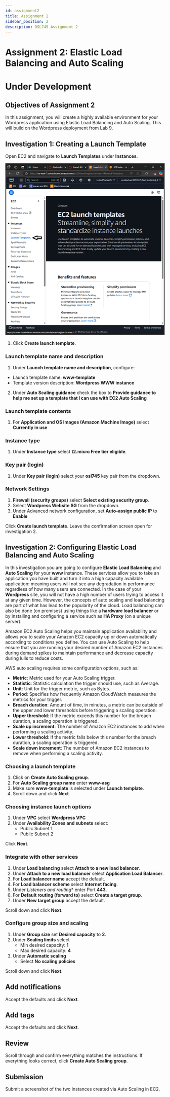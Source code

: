 ```yaml
---
id: assignment2
title: Assignment 2
sidebar_position: 2
description: OSL745 Assignment 2
---
```


# Assignment 2: Elastic Load Balancing and Auto Scaling
# Under Development

## Objectives of Assignment 2

In this assignment, you will create a highly available environment for your Wordpress application using Elastic Load Balancing and Auto Scaling. This will build on the Wordpress deployment from Lab 9.

## Investigation 1: Creating a Launch Template

Open EC2 and navigate to **Launch Templates** under **Instances**.

![Image: Creating a Launch Template.](/img/a2_launch_template.png)

1. Click **Create launch template**.

### Launch template name and description
1. Under **Launch template name and description**, configure:
  - Launch template name: **www-template**
  - Template version description: **Wordpress WWW instance**
2. Under **Auto Scaling guidance** check the box to **Provide guidance to help me set up a template that I can use with EC2 Auto Scaling**

### Launch template contents
1. For **Application and OS Images (Amazon Machine Image)** select **Currently in use**

### Instance type
1. Under **Instance type** select **t2.micro Free tier eligible**.

### Key pair (login)
1. Under **Key pair (login)** select your **osl745** key pair from the dropdown.

### Network Settings
1. **Firewall (security groups)** select **Select existing security group**.
1. Select **Wordpress Website SG** from the dropdown.
1. Under Advanced network configuration, set **Auto-assign public IP** to **Enable**

Click **Create launch template**. Leave the confirmation screen open for investigation 2.

## Investigation 2: Configuring Elastic Load Balancing and Auto Scaling
In this investigation you are going to configure **Elastic Load Balancing** and **Auto Scaling** for your **www** instance. These services allow you to take an application you have built and turn it into a high capacity available application: meaning users will not see any degradation in performance regardless of how many users are connected. In the case of your **Wordpress** site, you will not have a high number of users trying to access it at any given time. However, the concepts of auto scaling and load balancing are part of what has lead to the popularity of the cloud. Load balancing can also be done (on premises) using things like a **hardware load balancer** or by installing and configuring a service such as **HA Proxy** (on a unique server).

Amazon EC2 Auto Scaling helps you maintain application availability and allows you to scale your Amazon EC2 capacity up or down automatically according to conditions you define. You can use Auto Scaling to help ensure that you are running your desired number of Amazon EC2 instances during demand spikes to maintain performance and decrease capacity during lulls to reduce costs.

AWS auto scaling requires some configuration options, such as:

- **Metric**: Metric used for your Auto Scaling trigger.
- **Statistic**: Statistic calculation the trigger should use, such as Average.
- **Unit**: Unit for the trigger metric, such as Bytes.
- **Period**: Specifies how frequently Amazon CloudWatch measures the metrics for your trigger.
- **Breach duration**: Amount of time, in minutes, a metric can be outside of the upper and lower thresholds before triggering a scaling operation.
- **Upper threshold**: If the metric exceeds this number for the breach duration, a scaling operation is triggered.
- **Scale up increment**: The number of Amazon EC2 instances to add when performing a scaling activity.
- **Lower threshold**: If the metric falls below this number for the breach duration, a scaling operation is triggered.
- **Scale down increment**: The number of Amazon EC2 instances to remove when performing a scaling activity.

### Choosing a launch template
1. Click on **Create Auto Scaling group**.
1. For **Auto Scaling group name** enter **www-asg**
1. Make sure **www-template** is selected under **Launch template**.
1. Scroll down and click **Next**

### Choosing instance launch options
1. Under **VPC** select **Wordpress VPC**
1. Under **Availability Zones and subnets** select: 
    - Public Subnet 1
    - Public Subnet 2

Click **Next**.

### Integrate with other services
1. Under **Load balancing** select **Attach to a new load balancer**.
1. Under **Attach to a new load balancer** select **Application Load Balancer**.
1. For **Load balancer name** accept the default.
1. For **Load balancer scheme** select **Internet facing**.
1. Under *Listeners and routing** enter Port **443**.
1. For **Default routing (forward to)** select **Create a target group**.
1. Under **New target group** accept the default.

Scroll down and click **Next**.

### Configure group size and scaling
1. Under **Group size** set **Desired capacity** to **2**.
1. Under **Scaling limits** select
    - Min desired capacity: **1**
    - Max desired capacity: **4**
1. Under **Automatic scaling**
    - Select **No scaling policies**

Scroll down and click **Next**.


## Add notifications
Accept the defaults and click **Next**.

## Add tags
Accept the defaults and click **Next**.

## Review
Scroll through and confirm everything matches the instructions. If everything looks correct, click **Create Auto Scaling group**.

## Submission
Submit a screenshot of the two instances created via Auto Scaling in EC2.
